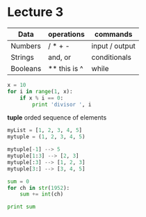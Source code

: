 # Lecture 3

|Data  | operations |commands
| --- | --- | --- |
|Numbers | / * + -| input / output
|Strings | and, or|conditionals
|Booleans | ** this is ^ |while


```python
x = 10
for i in range(1, x):
	if x % i == 0:
		print 'divisor ', i
```


__tuple__ orded sequence of elements
```python
myList = [1, 2, 3, 4, 5]
mytuple = (1, 2, 3, 4, 5)

mytuple[-1] --> 5
mytuple[1:3] --> [2, 3]
mytuple[:3] --> [1, 2, 3]
mytuple[3:] --> [3, 4, 5]
```


```python
sum = 0
for ch in str(1952):
	sum += int(ch)

print sum
```
